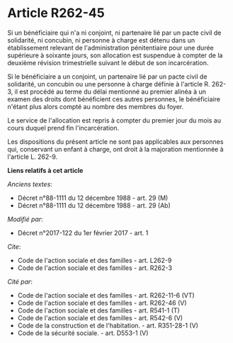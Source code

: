 # Article R262-45

Si un bénéficiaire qui n'a ni conjoint, ni partenaire lié par un pacte civil de solidarité, ni concubin, ni personne à charge
est détenu dans un établissement relevant de l'administration pénitentiaire pour une durée supérieure à soixante jours, son
allocation est suspendue à compter de la deuxième révision trimestrielle suivant le début de son incarcération. 

Si le bénéficiaire a un conjoint, un partenaire lié par un pacte civil de solidarité, un concubin ou une personne à charge
définie à l'article R. 262-3, il est procédé au terme du délai mentionné au premier alinéa à un examen des droits dont
bénéficient ces autres personnes, le bénéficiaire n'étant plus alors compté au nombre des membres du foyer. 

Le service de l'allocation est repris à compter du premier jour du mois au cours duquel prend fin l'incarcération. 

Les dispositions du présent article ne sont pas applicables aux personnes qui, conservant un enfant à charge, ont droit à la
majoration mentionnée à l'article L. 262-9.

**Liens relatifs à cet article**

_Anciens textes_:

  - Décret n°88-1111 du 12 décembre 1988 - art. 29 (M)
  - Décret n°88-1111 du 12 décembre 1988 - art. 29 (Ab)

_Modifié par_:

  - Décret n°2017-122 du 1er février 2017 - art. 1

_Cite_:

  - Code de l'action sociale et des familles - art. L262-9
  - Code de l'action sociale et des familles - art. R262-3

_Cité par_:

  - Code de l'action sociale et des familles - art. R262-11-6 (VT)
  - Code de l'action sociale et des familles - art. R262-46 (V)
  - Code de l'action sociale et des familles - art. R541-1 (T)
  - Code de l'action sociale et des familles - art. R542-6 (V)
  - Code de la construction et de l'habitation. - art. R351-28-1 (V)
  - Code de la sécurité sociale. - art. D553-1 (V)

